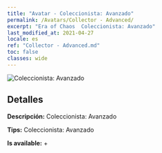 ```yaml
---
title: "Avatar - Coleccionista: Avanzado"
permalink: /Avatars/Collector - Advanced/
excerpt: "Era of Chaos  Coleccionista: Avanzado"
last_modified_at: 2021-04-27
locale: es
ref: "Collector - Advanced.md"
toc: false
classes: wide
---
```

 ![Coleccionista: Avanzado](/images/a/avatarFrame_72.png)

## Detalles

 **Descripción:** Coleccionista: Avanzado 

 **Tips:** Coleccionista: Avanzado 

 **Is available:**  + 

